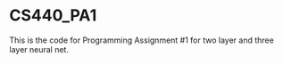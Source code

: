 # CS440_PA1
This is the code for Programming Assignment #1 for two layer and three layer neural net.

